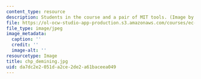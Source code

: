```yaml
---
content_type: resource
description: Students in the course and a pair of MIT tools. (Image by MIT OCW.)
file: https://ol-ocw-studio-app-production.s3.amazonaws.com/courses/ec-s06-design-for-demining-spring-2007/da7dc2e2051da2ce2de2a61baceea049_chp_demining.jpg
file_type: image/jpeg
image_metadata:
  caption: ''
  credit: ''
  image-alt: ''
resourcetype: Image
title: chp_demining.jpg
uid: da7dc2e2-051d-a2ce-2de2-a61baceea049
---
```

